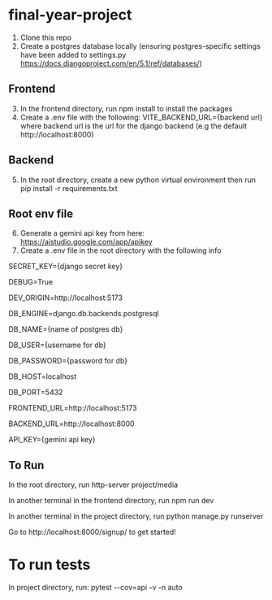# final-year-project

1. Clone this repo
2. Create a postgres database locally (ensuring postgres-specific settings have been added to settings.py https://docs.djangoproject.com/en/5.1/ref/databases/)

## Frontend

3. In the frontend directory, run npm install to install the packages
4. Create a .env file with the following: VITE_BACKEND_URL={backend url} where backend url is the url for the django backend (e.g the default http://localhost:8000)

## Backend

5. In the root directory, create a new python virtual environment then run pip install -r requirements.txt

## Root env file

6. Generate a gemini api key from here: https://aistudio.google.com/app/apikey
7. Create a .env file in the root directory with the following info

SECRET_KEY={django secret key}

DEBUG=True

DEV_ORIGIN=http://localhost:5173

DB_ENGINE=django.db.backends.postgresql

DB_NAME={name of postgres db}

DB_USER={username for db}

DB_PASSWORD={password for db}

DB_HOST=localhost

DB_PORT=5432

FRONTEND_URL=http://localhost:5173

BACKEND_URL=http://localhost:8000

API_KEY={gemini api key}

## To Run

In the root directory, run http-server project/media

In another terminal in the frontend directory, run npm run dev

In another terminal in the project directory, run python manage.py runserver

Go to http://localhost:8000/signup/ to get started!

# To run tests

In project directory, run: pytest --cov=api -v -n auto

